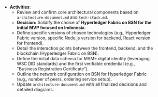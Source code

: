 *   **Activities:**
    *   Review and confirm core architectural components based on `architecture-document.md` and `tech-stack.md`.
    *   **Decision:** Solidify the choice of **Hyperledger Fabric on BSN for the initial MVP focused on Indonesia.**
    *   Define specific versions of chosen technologies (e.g., Hyperledger Fabric version, specific Node.js version for backend, React version for frontend).
    *   Detail the interaction points between the frontend, backend, and the blockchain (Hyperledger Fabric on BSN).
    *   Define the initial data schema for MSME digital identity (leveraging W3C DID standards) and the first verifiable credential (e.g., "Business Registration Certificate").
    *   Outline the network configuration on BSN for Hyperledger Fabric (e.g., number of peers, ordering service setup).
    *   Update `architecture-document.md` with all finalized decisions and detailed diagrams. 